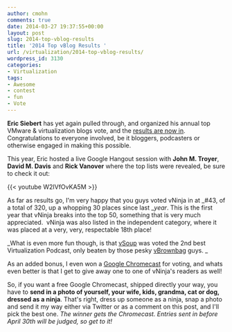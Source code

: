 ```yaml
---
author: cmohn
comments: true
date: 2014-03-27 19:37:55+00:00
layout: post
slug: 2014-top-vblog-results
title: '2014 Top vBlog Results '
url: /virtualization/2014-top-vblog-results/
wordpress_id: 3130
categories:
- Virtualization
tags:
- Awesome
- contest
- fun
- Vote
---
```


**Eric Siebert** has yet again pulled through, and organized his annual top VMware & virtualization blogs vote, and the [results are now in](http://vsphere-land.com/news/2014-top-vmware-virtualization-blog-voting-results.html). Congratulations to everyone involved, be it bloggers, podcasters or otherwise engaged in making this possible.

This year, Eric hosted a live Google Hangout session with **John M. Troyer**, **David M. Davis** and **Rick Vanover** where the top lists were revealed, be sure to check it out:

<!--more-->


{{< youtube W2IVfOvKA5M >}}


As far as results go, I'm very happy that you guys voted vNinja in at _#43, of a total of 320, up a whopping 30 places since last __year_. This is the first year that vNinja breaks into the top 50, something that is very much appreciated.  vNinja was also listed in the independent category, where it was placed at a very, very, respectable 18th place!

_What is even more fun though, is that [vSoup](http://vSoup.net) was voted the 2nd best Virtualization Podcast, only beaten by those pesky [vBrownbag](http://professionalvmware.com/brownbags/) guys. _

As an added bonus, I even won a [Google Chromecast](http://www.google.com/intl/en/chrome/devices/chromecast/) for voting, and whats even better is that I get to give away one to one of vNinja's readers as well!

So, if you want a free Google Chromecast, shipped directly your way, you have to **send in a photo of yourself, your wife, kids, grandma, cat or dog, dressed as a ninja**. That's right, dress up someone as a ninja, snap a photo and send it my way either via Twitter or as a comment on this post, and I'll pick the best one. _The winner gets the Chromecast. Entries sent in before April 30th will be judged, so get to it!_
